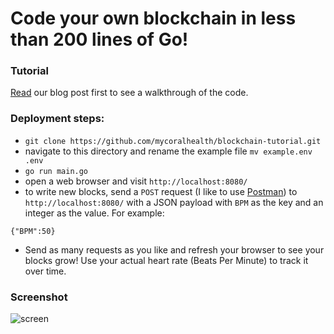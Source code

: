 # Code your own blockchain in less than 200 lines of Go!

### Tutorial

[Read](https://medium.com/@mycoralhealth/code-your-own-blockchain-in-less-than-200-lines-of-go-e296282bcffc) our blog post first to see a walkthrough of the code.

### Deployment steps:
- `git clone https://github.com/mycoralhealth/blockchain-tutorial.git`
- navigate to this directory and rename the example file `mv example.env .env`
- `go run main.go`
- open a web browser and visit `http://localhost:8080/`
- to write new blocks, send a `POST` request (I like to use [Postman](https://www.getpostman.com/apps)) to `http://localhost:8080/` with a JSON payload with `BPM` as the key and an integer as the value. For example:
```
{"BPM":50}
```
- Send as many requests as you like and refresh your browser to see your blocks grow! Use your actual heart rate (Beats Per Minute) to track it over time.

### Screenshot

![screen](https://user-images.githubusercontent.com/15616604/35492333-2829f690-0461-11e8-8c1f-8a0258d370e8.png)
